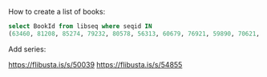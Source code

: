 How to create a list of books:

```sql
select BookId from libseq where seqid IN 
(63460, 81208, 85274, 79232, 80578, 56313, 60679, 76921, 59890, 70621, 34145, 40913, 64912, 66568, 47136, 38139, 52589);
```



Add series:

https://flibusta.is/s/50039
https://flibusta.is/s/54855
